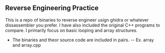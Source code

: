 ## Reverse Engineering Practice
This is a repo of binaries to reverse engineer usign ghidra or whatever dissassembler you prefer. I have also included the original C++ programs to compare. I primarily focus on basic looping and array structures. 
- The binaries and theor source code are included in pairs. 
-- Ex. array and array.cpp
